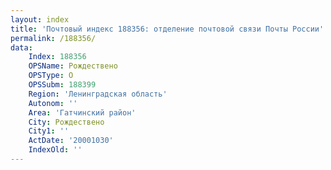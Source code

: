 ```yaml
---
layout: index
title: 'Почтовый индекс 188356: отделение почтовой связи Почты России'
permalink: /188356/
data:
    Index: 188356
    OPSName: Рождествено
    OPSType: О
    OPSSubm: 188399
    Region: 'Ленинградская область'
    Autonom: ''
    Area: 'Гатчинский район'
    City: Рождествено
    City1: ''
    ActDate: '20001030'
    IndexOld: ''
---
```

